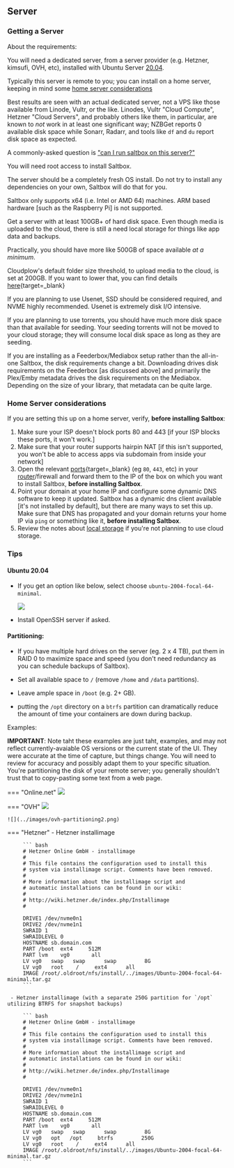 ## Server
### Getting a Server

About the requirements:

You will need a dedicated server, from a server provider (e.g. Hetzner, kimsufi, OVH, etc), installed with Ubuntu Server [20.04](https://releases.ubuntu.com/20.04/).

Typically this server is remote to you; you can install on a home server, keeping in mind some [home server considerations](#home-server-considerations)

Best results are seen with an actual dedicated server, not a VPS like those available from Linode, Vultr, or the like.  Linodes, Vultr "Cloud Compute", Hetzner "Cloud Servers", and probably others like them, in particular, are known to _not_ work in at least one significant way; NZBGet reports 0 available disk space while Sonarr, Radarr, and tools like `df` and `du` report disk space as expected.

A commonly-asked question is ["can I run saltbox on this server?"](guides/chazguides/server.md)

You will need root access to install Saltbox.

The server should be a completely fresh OS install. Do not try to install any dependencies on your own, Saltbox will do that for you.

Saltbox only supports x64 (i.e. Intel or AMD 64) machines. ARM based hardware [such as the Raspberry Pi] is not supported.

Get a server with at least 100GB+ of hard disk space. Even though media is uploaded to the cloud, there is still a need local storage for things like app data and backups.

Practically, you should have more like 500GB of space available _at a minimum_.

Cloudplow's default folder size threshold, to upload media to the cloud, is set at 200GB. If you want to lower that, you can find details [here](../apps/cloudplow.md){target=_blank}

If you are planning to use Usenet, SSD should be considered required, and NVME highly recommended.  Usenet is extremely disk I/O intensive.

If you are planning to use torrents, you should have much more disk space than that available for seeding.  Your seeding torrents will not be moved to your cloud storage; they will consume local disk space as long as they are seeding.

If you are installing as a Feederbox/Mediabox setup rather than the all-in-one Saltbox, the disk requirements change a bit. Downloading drives disk requirements on the Feederbox [as discussed above] and primarily the Plex/Emby metadata drives the disk requirements on the Mediabox.  Depending on the size of your library, that metadata can be quite large.

### Home Server considerations

If you are setting this up on a home server, verify, **before installing Saltbox**:

  1. Make sure your ISP doesn't block ports 80 and 443 [if your ISP blocks these ports, it won't work.]
  2. Make sure that your router supports hairpin NAT [if this isn't supported, you won't be able to access apps via subdomain from inside your network]
  3. Open the relevant [ports](ports.md){target=_blank} (eg `80`, `443`, etc) in your [router](https://portforward.com/router.htm)/firewall and forward them to the IP of the box on which you want to install Saltbox, **before installing Saltbox**.
  4. Point your domain at your home IP and configure some dynamic DNS software to keep it updated.  Saltbox has a dynamic dns client available [it's not installed by default], but there are many ways to set this up.  Make sure that DNS has propagated and your domain returns your home IP via `ping` or something like it, **before installing Saltbox**.
  5. Review the notes about [local storage](local-storage.md) if you're not planning to use cloud storage.

### Tips

#### Ubuntu 20.04

- If you get an option like below, select choose `ubuntu-2004-focal-64-minimal`.

  ![](../images/ubuntu-selection.png)

- Install OpenSSH server if asked.

#### Partitioning:
- If you have multiple hard drives on the server (eg. 2 x 4 TB), put them in RAID 0 to maximize space and speed (you don't need redundancy as you can schedule backups of Saltbox).

- Set all available space to `/` (remove `/home` and `/data` partitions).

- Leave ample space in `/boot` (e.g. 2+ GB).

- putting the `/opt` directory on a `btrfs` partition can dramatically reduce the amount of time your containers are down during backup.

Examples:

**IMPORTANT**: Note taht these examples are just taht, examples, and may not reflect currently-avaiable OS versions or the current state of the UI.  They were accurate at the time of capture, but things change.  You will need to review for accuracy and possibly adapt them to your specific situation.  You're partitioning the disk of your remote server; you generally shouldn't trust that to copy-pasting some text from a web page.

=== "Online.net"
    ![](../images/online-net-partitioning.png)

=== "OVH"
    ![](../images/ovh-partitioning.png)

    ![](../images/ovh-partitioning2.png)

=== "Hetzner"
     - Hetzner installimage
     
         ``` bash
         # Hetzner Online GmbH - installimage
         #
         # This file contains the configuration used to install this
         # system via installimage script. Comments have been removed.
         #
         # More information about the installimage script and
         # automatic installations can be found in our wiki:
         #
         # http://wiki.hetzner.de/index.php/Installimage
         #

         DRIVE1 /dev/nvme0n1
         DRIVE2 /dev/nvme1n1
         SWRAID 1
         SWRAIDLEVEL 0
         HOSTNAME sb.domain.com
         PART /boot  ext4     512M
         PART lvm    vg0       all
         LV vg0   swap   swap      swap         8G
         LV vg0   root    /     ext4      all
         IMAGE /root/.oldroot/nfs/install/../images/Ubuntu-2004-focal-64-minimal.tar.gz
         ```

     - Hetzner installimage (with a separate 250G partition for `/opt` utilizing BTRFS for snapshot backups)

         ``` bash
         # Hetzner Online GmbH - installimage
         #
         # This file contains the configuration used to install this
         # system via installimage script. Comments have been removed.
         #
         # More information about the installimage script and
         # automatic installations can be found in our wiki:
         #
         # http://wiki.hetzner.de/index.php/Installimage
         #

         DRIVE1 /dev/nvme0n1
         DRIVE2 /dev/nvme1n1
         SWRAID 1
         SWRAIDLEVEL 0
         HOSTNAME sb.domain.com
         PART /boot  ext4     512M
         PART lvm    vg0       all
         LV vg0   swap   swap      swap         8G
         LV vg0   opt   /opt     btrfs         250G
         LV vg0   root    /     ext4      all
         IMAGE /root/.oldroot/nfs/install/../images/Ubuntu-2004-focal-64-minimal.tar.gz
         ```




